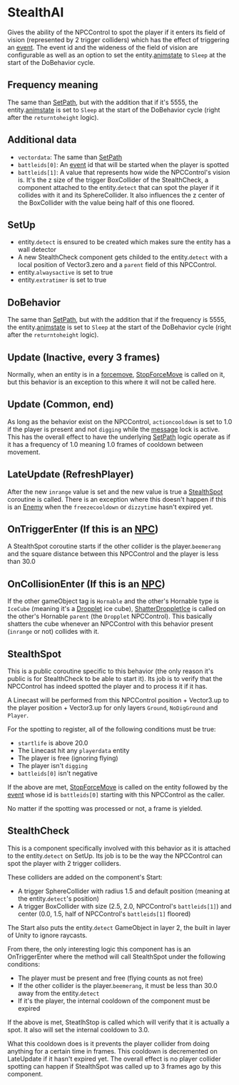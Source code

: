 # StealthAI
Gives the ability of the NPCControl to spot the player if it enters its field of vision (represented by 2 trigger colliders) which has the effect of triggering an [event](../../../Enums%20and%20IDs/Events.md). The event id and the wideness of the field of vision are configurable as well as an option to set the entity.[animstate](../../EntityControl/Animations/animstate.md) to `Sleep` at the start of the DoBehavior cycle.

## Frequency meaning
The same than [SetPath](SetPath.md), but with the addition that if it's 5555, the entity.[animstate](../../EntityControl/Animations/animstate.md) is set to `Sleep` at the start of the DoBehavior cycle (right after the `returntoheight` logic).

## Additional data
- `vectordata`: The same than [SetPath](SetPath.md)
- `battleids[0]`: An [event](../../../Enums%20and%20IDs/Events.md) id that will be started when the player is spotted
- `battleids[1]`: A value that represents how wide the NPCControl's vision is. It's the z size of the trigger BoxCollider of the StealthCheck, a component attached to the entity.`detect` that can spot the player if it collides with it and its SphereCollider. It also influences the z center of the BoxCollider with the value being half of this one floored.

## SetUp
- entity.`detect` is ensured to be created which makes sure the entity has a wall detector
- A new StealthCheck component gets childed to the entity.`detect` with a local position of Vector3.zero and a `parent` field of this NPCControl. 
- entity.`alwaysactive` is set to true
- entity.`extratimer` is set to true

## DoBehavior
The same than [SetPath](SetPath.md), but with the addition that if the frequency is 5555, the entity.[animstate](../../EntityControl/Animations/animstate.md) is set to `Sleep` at the start of the DoBehavior cycle (right after the `returntoheight` logic).

## Update (Inactive, every 3 frames)
Normally, when an entity is in a [forcemove](../EntityControl/EntityControl%20Methods.md#forcemove), [StopForceMove](../EntityControl/EntityControl%20Methods.md#StopForceMove) is called on it, but this behavior is an exception to this where it will not be called here.

## Update (Common, end)
As long as the behavior exist on the NPCControl, `actioncooldown` is set to 1.0 if the player is present and not `digging` while the [message](../../SetText/Notable%20states.md#message) lock is active. This has the overall effect to have the underlying [SetPath](SetPath.md) logic operate as if it has a frequency of 1.0 meaning 1.0 frames of cooldown between movement.

## LateUpdate (RefreshPlayer)
After the new `inrange` value is set and the new value is true a [StealthSpot](ActionBehaviors/StealthAI.md#stealthspot) coroutine is called. There is an exception where this doesn't happen if this is an [Enemy](../NPCType.md#enemy) when the `freezecooldown` or `dizzytime` hasn't expired yet.

## OnTriggerEnter (If this is an [NPC](../NPCType.md#npc))
A StealthSpot coroutine starts if the other collider is the player.`beemerang` and the square distance between this NPCControl and the player is less than 30.0

## OnCollisionEnter (If this is an [NPC](../NPCType.md#npc))
If the other gameObject tag is `Hornable` and the other's Hornable type is `IceCube` (meaning it's a [Dropplet](../ObjectTypes/Dropplet.md) ice cube), [ShatterDroppletIce](../ObjectTypes/Dropplet.md#shatterdroppletice) is called on the other's Hornable `parent` (the `Dropplet` NPCControl). This basically shatters the cube whenever an NPCControl with this behavior present (`inrange` or not) collides with it.

## StealthSpot
This is a public coroutine specific to this behavior (the only reason it's public is for StealthCheck to be able to start it). Its job is to verify that the NPCControl has indeed spotted the player and to process it if it has.

A Linecast will be performed from this NPCControl position + Vector3.up to the player position + Vector3.up for only layers `Ground`, `NoDigGround` and `Player`.

For the spotting to register, all of the following conditions must be true:
- `startlife` is above 20.0
- The Linecast hit any `playerdata` entity
- The player is free (ignoring flying)
- The player isn't `digging`
- `battleids[0]` isn't negative

If the above are met, [StopForceMove](../../EntityControl/EntityControl%20Methods.md#stopforcemove) is called on the entity followed by the [event](../../../Enums%20and%20IDs/Events.md) whose id is `battleids[0]` starting with this NPCControl as the caller.

No matter if the spotting was processed or not, a frame is yielded.

## StealthCheck
This is a component specifically involved with this behavior as it is attached to the entity.`detect` on SetUp. Its job is to be the way the NPCControl can spot the player with 2 trigger colliders.

These colliders are added on the component's Start:
- A trigger SphereCollider with radius 1.5 and default position (meaning at the entity.`detect`'s position)
- A trigger BoxCollider with size (2.5, 2.0, NPCControl's `battleids[1]`) and center (0.0, 1.5, half of NPCControl's `battleids[1]` floored)

The Start also puts the entity.`detect` GameObject in layer 2, the built in layer of Unity to ignore raycasts.

From there, the only interesting logic this component has is an OnTriggerEnter where the method will call StealthSpot under the following conditions:
- The player must be present and free (flying counts as not free)
- If the other collider is the player.`beemerang`, it must be less than 30.0 away from the entity.`detect`
- If it's the player, the internal cooldown of the component must be expired

If the above is met, SteatlhStop is called which will verify that it is actually a spot. It also will set the internal cooldown to 3.0.

What this cooldown does is it prevents the player collider from doing anything for a certain time in frames. This cooldown is decremented on LateUpdate if it hasn't expired yet. The overall effect is no player collider spotting can happen if StealthSpot was called up to 3 frames ago by this component.